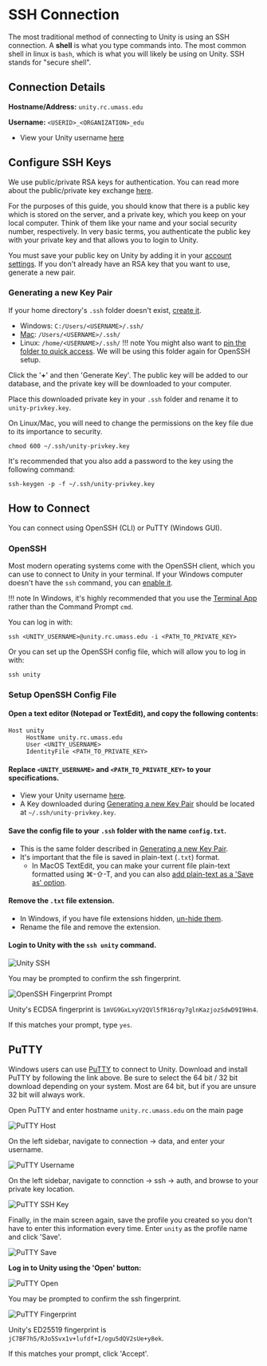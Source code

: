 # SSH Connection #
The most traditional method of connecting to Unity is using an SSH connection. A **shell** is what you type commands into. The most common shell in linux is `bash`, which is what you will likely be using on Unity. SSH stands for "secure shell".

## Connection Details ##

**Hostname/Address:** `unity.rc.umass.edu`

**Username:** `<USERID>_<ORGANIZATION>_edu`

* View your Unity username [here](https://unity.rc.umass.edu/panel/account.php)

## Configure SSH Keys ##
We use public/private RSA keys for authentication. You can read more about the public/private key exchange [here](https://ssd.eff.org/en/module/deep-dive-end-end-encryption-how-do-public-key-encryption-systems-work).

For the purposes of this guide, you should know that there is a public key which is stored on the server, and a private key, which you keep on your local computer. Think of them like your name and your social security number, respectively. In very basic terms, you authenticate the public key with your private key and that allows you to login to Unity.

You must save your public key on Unity by adding it in your [account settings](https://unity.rc.umass.edu/panel/account.php). If you don't already have an RSA key that you want to use, generate a new pair.

###  Generating a new Key Pair ###
If your home directory's `.ssh` folder doesn't exist, [create it](https://support.microsoft.com/en-us/office/create-a-new-folder-cbbfb6f5-59dd-4e5d-95f6-a12577952e17).

* Windows: `C:/Users/<USERNAME>/.ssh/`
* [Mac](https://www.cnet.com/tech/computing/how-to-find-your-macs-home-folder-and-add-it-to-finder/): `/Users/<USERNAME>/.ssh/`
* Linux: `/home/<USERNAME>/.ssh/`
!!! note
    You might also want to [pin the folder to quick access](https://support.microsoft.com/en-us/windows/pin-remove-and-customize-in-quick-access-7344ff13-bdf4-9f40-7f76-0b1092d2495b). We will be using this folder again for OpenSSH setup.

Click the '<red>**+**</red>' and then 'Generate Key'. The public key will be added to our database, and the private key will be downloaded to your computer.

Place this downloaded private key in your `.ssh` folder and rename it to `unity-privkey.key`.


On Linux/Mac, you will need to change the permissions on the key file due to its importance to security.
```
chmod 600 ~/.ssh/unity-privkey.key
```

It's recommended that you also add a password to the key using the following command:
```
ssh-keygen -p -f ~/.ssh/unity-privkey.key
```

## How to Connect ##
You can connect using OpenSSH (CLI) or PuTTY (Windows GUI).

### OpenSSH ###
Most modern operating systems come with the OpenSSH client, which you can use to connect to Unity in your terminal. If your Windows computer doesn't have the `ssh` command, you can [enable it](https://www.howtogeek.com/336775/how-to-enable-and-use-windows-10s-built-in-ssh-commands/).

!!! note
    In Windows, it's highly recommended that you use the [Terminal App](https://apps.microsoft.com/store/detail/windows-terminal/9N0DX20HK701) rather than the Command Prompt `cmd`.

You can log in with:
```
ssh <UNITY_USERNAME>@unity.rc.umass.edu -i <PATH_TO_PRIVATE_KEY>
```
Or you can set up the OpenSSH config file, which will allow you to log in with:
```
ssh unity
```

### Setup OpenSSH Config File ###
#### Open a text editor (Notepad or TextEdit), and copy the following contents: ####
```
Host unity
     HostName unity.rc.umass.edu
     User <UNITY_USERNAME>
     IdentityFile <PATH_TO_PRIVATE_KEY>
```
#### Replace `<UNITY_USERNAME>` and `<PATH_TO_PRIVATE_KEY>` to your specifications. ####

* View your Unity username [here](https://unity.rc.umass.edu/panel/account.php).
* A Key downloaded during [Generating a new Key Pair](#generating-a-new-key-pair) should be located at `~/.ssh/unity-privkey.key`.

#### Save the config file to your `.ssh` folder with the name `config.txt`. ####

* This is the same folder described in [Generating a new Key Pair](#generating-a-new-key-pair).
* It's important that the file is saved in plain-text (`.txt`) format.
    * In MacOS TextEdit, you can make your current file plain-text formatted using ⌘-⇧-T, and you can also [add plain-text as a 'Save as' option](https://macreports.com/how-to-create-a-text-txt-file-on-a-mac/).

#### Remove the `.txt` file extension. ####

* In Windows, if you have file extensions hidden, [un-hide them](https://www.howtogeek.com/205086/beginner-how-to-make-windows-show-file-extensions/).
* Rename the file and remove the extension.

#### Login to Unity with the `ssh unity` command. ####

![Unity SSH](res/unity-ssh.png)

You may be prompted to confirm the ssh fingerprint.

![OpenSSH Fingerprint Prompt](res/ssh-fingerprint-prompt.png)

Unity's ECDSA fingerprint is `1mVG9GxLxyV2QVl5fR16rqy7glnKazjozSdwD9I9Hn4`.

If this matches your prompt, type `yes`.

## PuTTY ##
Windows users can use [PuTTY](https://www.chiark.greenend.org.uk/~sgtatham/putty/latest.html) to connect to Unity. Download and install PuTTY by following the link above. Be sure to select the 64 bit / 32 bit download depending on your system. Most are 64 bit, but if you are unsure 32 bit will always work.

Open PuTTY and enter hostname `unity.rc.umass.edu` on the main page

![PuTTY Host](res/putty-host.png)

On the left sidebar, navigate to connection -> data, and enter your username.

![PuTTY Username](res/putty-username.png)

On the left sidebar, navigate to connction -> ssh -> auth, and browse to your private key location.

![PuTTY SSH Key](res/putty-ssh-key.png)

Finally, in the main screen again, save the profile you created so you don't have to enter this information every time. Enter `unity` as the profile name and click 'Save'.

![PuTTY Save](res/putty-save.png)

**Log in to Unity using the 'Open' button:**

![PuTTY Open](res/putty-open.png)

You may be prompted to confirm the ssh fingerprint.

![PuTTY Fingerprint](res/putty_fingerprint.PNG)

Unity's ED25519 fingerprint is `jC7BF7h5/RJo5Svx1v+lufdf+I/ogu5dQV2sUe+y8ek`.

If this matches your prompt, click 'Accept'.
